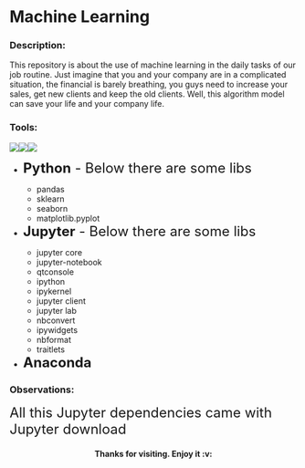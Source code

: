 <h1>Machine Learning</h1>


<h3>Description:</h3>

<p>This repository is about the use of machine learning in the daily tasks of our job routine. Just imagine that you and your company are in a complicated situation, the financial is barely breathing, you guys need to increase your sales, get new clients and keep the old clients. Well, this algorithm model can save your life and your company life.</p>


<h3>Tools:</h3><img src="https://img.shields.io/badge/Python-black?style=for-the-badge&logo=python&logoColor=white"/><img src="https://img.shields.io/badge/jupyter-black?style=for-the-badge&logo=jupyter&logoColor=white"/><img src="https://img.shields.io/badge/anaconda-black?style=for-the-badge&logo=anaconda&logoColor=white"/>

<ul type=disc>	
	<li><span style="font-size: 18pt;"> <b>Python</b> - Below there are some libs</span>
	</li>
		<ul>
			<li>pandas</li>
			<li>sklearn</li>
			<li>seaborn</li>
			<li>matplotlib.pyplot</li>
		</ul>
	<li><span style="font-size: 18pt;"><b>Jupyter</b> - Below there are some libs</span>		
	</li>
		<ul>
			<li>jupyter core</li>
			<li>jupyter-notebook</li>
			<li>qtconsole</li>
			<li>ipython</li>
			<li>ipykernel</li>
			<li>jupyter client</li>
			<li>jupyter lab</li>
			<li>nbconvert</li>
			<li>ipywidgets</li>
			<li>nbformat</li>
			<li>traitlets</li>
		</ul>
	<li><span style="font-size: 18pt;"><b>Anaconda</b></span>
	</li>
</ul>

<h3>Observations: </h3><p><span style="font-size: 18pt;">All this Jupyter dependencies came with Jupyter download</span></p>

<h4 align="center">Thanks for visiting. Enjoy it :v:</h4>
